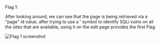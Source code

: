 Flag 1:

After looking around, we can see that the page is being retrieved via a "page"
id value, after trying to use a ' symbol to identify SQLi vulns on all the
sites that are available, using it on the edit page provides the first Flag

![Flag 1 screenshot](/screenshots/flag1shot.png)
